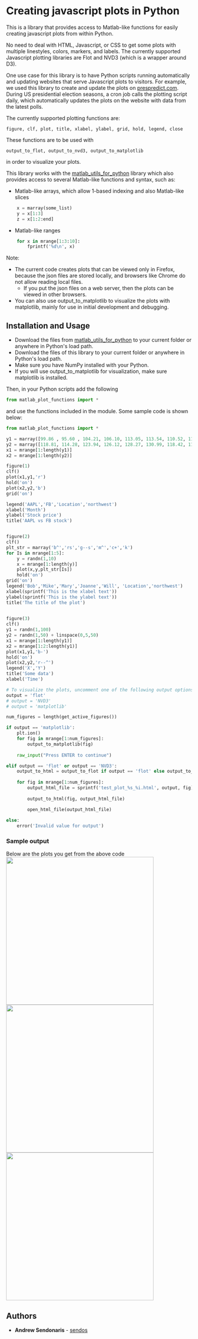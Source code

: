 # Creating javascript plots in Python
This is a library that provides access to Matlab-like functions for easily creating javascript plots from within Python. 

No need to deal with HTML, Javascript, or CSS to get some plots with multiple linestyles, colors, markers, and labels. The currently supported Javascript plotting libraries are Flot and NVD3 (which is a wrapper around D3).

One use case for this library is to have Python scripts running automatically and updating websites that serve Javascript plots to visitors. For example, we used this library to create and update the plots on [prespredict.com](http://prespredict.com). During US presidential election seasons, a cron job calls the plotting script daily, which automatically updates the plots on the website with data from the latest polls.

The currently supported plotting functions are:

    figure, clf, plot, title, xlabel, ylabel, grid, hold, legend, close

These functions are to be used with 
          
    output_to_flot, output_to_nvd3, output_to_matplotlib

in order to visualize your plots.

This library works with the [matlab_utils_for_python](https://github.com/sendos/matlab_utils_for_python) library which also provides access to several Matlab-like functions and syntax, such as:
* Matlab-like arrays, which allow 1-based indexing and also Matlab-like slices
```python
    x = marray(some_list)
    y = x[1:3]
    z = x[1:2:end]
```
* Matlab-like ranges
```python
    for x in mrange[1:3:10]:
        fprintf('%d\n', x)
```

Note: 
* The current code creates plots that can be viewed only in Firefox, because the json files are stored locally, and browsers like Chrome do not allow reading local files.
   * If you put the json files on a web server, then the plots can be viewed in other browsers.
* You can also use output_to_matplotlib to visualize the plots with matplotlib, mainly for use in initial development and debugging.
   

## Installation and Usage

* Download the files from [matlab_utils_for_python](https://github.com/sendos/matlab_utils_for_python) to your current folder or anywhere in Python's load path.
* Download the files of this library to your current folder or anywhere in Python's load path. 
* Make sure you have NumPy installed with your Python.
* If you will use output_to_matplotlib for visualization, make sure matplotlib is installed.

Then, in your Python scripts add the following
```python
from matlab_plot_functions import *
```
and use the functions included in the module. Some sample code is shown below:
```python
from matlab_plot_functions import *

y1 = marray([99.86 , 95.60 , 104.21, 106.10, 113.05, 113.54, 110.52, 115.82, 121.35, 136.99, 143.66, 141.05]);
y2 = marray([118.81, 114.28, 123.94, 126.12, 128.27, 130.99, 118.42, 115.05, 130.32, 135.54, 142.05, 139.39]);
x1 = mrange[1:length(y1)]
x2 = mrange[1:length(y2)]

figure(1)
clf()
plot(x1,y1,'r')
hold('on')
plot(x2,y2,'b')
grid('on')

legend('AAPL','FB','Location','northwest')
xlabel('Month')
ylabel('Stock price')
title('AAPL vs FB stock')


figure(2)
clf()
plt_str = marray('b^','rs','g--s','m^','c+','k')
for Is in mrange[1:5]:
    y = randn(1,10)
    x = mrange[1:length(y)]
    plot(x,y,plt_str[Is])
    hold('on')
grid('on')
legend('Bob','Mike','Mary','Joanne','Will', 'Location','northwest')
xlabel(sprintf('This is the xlabel text'))
ylabel(sprintf('This is the ylabel text'))
title('The title of the plot')

    
figure(3)
clf()
y1 = randn(1,100)
y2 = randn(1,50) + linspace(0,5,50)
x1 = mrange[1:length(y1)]
x2 = mrange[1:2:length(y1)]
plot(x1,y1,'b-')
hold('on')
plot(x2,y2,'r--^')    
legend('X','Y')
title('Some data')
xlabel('Time')

# To visualize the plots, uncomment one of the following output options
output = 'flot'
# output = 'NVD3'
# output = 'matplotlib'

num_figures = length(get_active_figures())

if output == 'matplotlib':
    plt.ion()
    for fig in mrange[1:num_figures]:
        output_to_matplotlib(fig)
        
    raw_input("Press ENTER to continue")

elif output == 'flot' or output == 'NVD3':
    output_to_html = output_to_flot if output == 'flot' else output_to_nvd3
    
    for fig in mrange[1:num_figures]:
        output_html_file = sprintf('test_plot_%s_%i.html', output, fig)
        
        output_to_html(fig, output_html_file)

        open_html_file(output_html_file)
        
else:
    error('Invalid value for output')
```

### Sample output
Below are the plots you get from the above code
<img src="https://cloud.githubusercontent.com/assets/1019930/25148414/bc1038a8-2472-11e7-9b13-283fcbcc9eb5.PNG" height="400px">
<img src="https://cloud.githubusercontent.com/assets/1019930/25148412/bc0d9daa-2472-11e7-8953-1867596f619f.PNG" height="400px">
<img src="https://cloud.githubusercontent.com/assets/1019930/25148413/bc0f99fc-2472-11e7-960a-6d9bad85986a.PNG" height="400px">

## Authors

* **Andrew Sendonaris** - [sendos](https://github.com/sendos)


